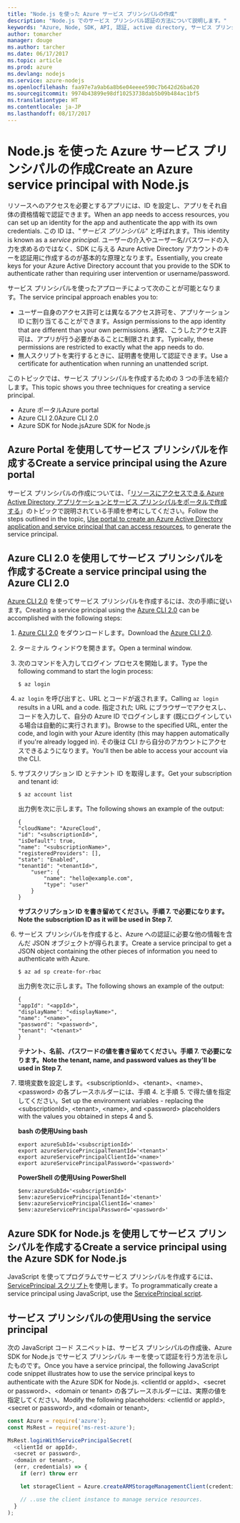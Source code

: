 ```yaml
---
title: "Node.js を使った Azure サービス プリンシパルの作成"
description: "Node.js でのサービス プリンシパル認証の方法について説明します。"
keywords: "Azure, Node, SDK, API, 認証, active directory, サービス プリンシパル"
author: tomarcher
manager: douge
ms.author: tarcher
ms.date: 06/17/2017
ms.topic: article
ms.prod: azure
ms.devlang: nodejs
ms.service: azure-nodejs
ms.openlocfilehash: faa97e7a9ab6a8b6e04eeee590c7b642d26ba620
ms.sourcegitcommit: 9974b43899e98df10253738dab5b09b484ac1bf5
ms.translationtype: HT
ms.contentlocale: ja-JP
ms.lasthandoff: 08/17/2017
---
```

# <a name="create-an-azure-service-principal-with-nodejs"></a><span data-ttu-id="51ce5-104">Node.js を使った Azure サービス プリンシパルの作成</span><span class="sxs-lookup"><span data-stu-id="51ce5-104">Create an Azure service principal with Node.js</span></span> 

<span data-ttu-id="51ce5-105">リソースへのアクセスを必要とするアプリには、ID を設定し、アプリをそれ自体の資格情報で認証できます。</span><span class="sxs-lookup"><span data-stu-id="51ce5-105">When an app needs to access resources, you can set up an identity for the app and authenticate the app with its own credentials.</span></span> <span data-ttu-id="51ce5-106">この ID は、"*サービス プリンシパル*" と呼ばれます。</span><span class="sxs-lookup"><span data-stu-id="51ce5-106">This identity is known as a *service principal*.</span></span> <span data-ttu-id="51ce5-107">ユーザーの介入やユーザー名/パスワードの入力を求めるのではなく、SDK に与える Azure Active Directory アカウントのキーを認証用に作成するのが基本的な原理となります。</span><span class="sxs-lookup"><span data-stu-id="51ce5-107">Essentially, you create keys for your Azure Active Directory account that you provide to the SDK to authenticate rather than requiring user intervention or username/password.</span></span>

<span data-ttu-id="51ce5-108">サービス プリンシパルを使ったアプローチによって次のことが可能となります。</span><span class="sxs-lookup"><span data-stu-id="51ce5-108">The service principal approach enables you to:</span></span>
- <span data-ttu-id="51ce5-109">ユーザー自身のアクセス許可とは異なるアクセス許可を、アプリケーション ID に割り当てることができます。</span><span class="sxs-lookup"><span data-stu-id="51ce5-109">Assign permissions to the app identity that are different than your own permissions.</span></span> <span data-ttu-id="51ce5-110">通常、こうしたアクセス許可は、アプリが行う必要があることに制限されます。</span><span class="sxs-lookup"><span data-stu-id="51ce5-110">Typically, these permissions are restricted to exactly what the app needs to do.</span></span>
- <span data-ttu-id="51ce5-111">無人スクリプトを実行するときに、証明書を使用して認証できます。</span><span class="sxs-lookup"><span data-stu-id="51ce5-111">Use a certificate for authentication when running an unattended script.</span></span>

<span data-ttu-id="51ce5-112">このトピックでは、サービス プリンシパルを作成するための 3 つの手法を紹介します。</span><span class="sxs-lookup"><span data-stu-id="51ce5-112">This topic shows you three techniques for creating a service principal.</span></span>

- <span data-ttu-id="51ce5-113">Azure ポータル</span><span class="sxs-lookup"><span data-stu-id="51ce5-113">Azure portal</span></span>
- <span data-ttu-id="51ce5-114">Azure CLI 2.0</span><span class="sxs-lookup"><span data-stu-id="51ce5-114">Azure CLI 2.0</span></span>
- <span data-ttu-id="51ce5-115">Azure SDK for Node.js</span><span class="sxs-lookup"><span data-stu-id="51ce5-115">Azure SDK for Node.js</span></span>

## <a name="create-a-service-principal-using-the-azure-portal"></a><span data-ttu-id="51ce5-116">Azure Portal を使用してサービス プリンシパルを作成する</span><span class="sxs-lookup"><span data-stu-id="51ce5-116">Create a service principal using the Azure portal</span></span>

<span data-ttu-id="51ce5-117">サービス プリンシパルの作成については、「[リソースにアクセスできる Azure Active Directory アプリケーションとサービス プリンシパルをポータルで作成する](https://azure.microsoft.com/documentation/articles/resource-group-create-service-principal-portal/)」のトピックで説明されている手順を参考にしてください。</span><span class="sxs-lookup"><span data-stu-id="51ce5-117">Follow the steps outlined in the topic, [Use portal to create an Azure Active Directory application and service principal that can access resources](https://azure.microsoft.com/documentation/articles/resource-group-create-service-principal-portal/), to generate the service principal.</span></span>

## <a name="create-a-service-principal-using-the-azure-cli-20"></a><span data-ttu-id="51ce5-118">Azure CLI 2.0 を使用してサービス プリンシパルを作成する</span><span class="sxs-lookup"><span data-stu-id="51ce5-118">Create a service principal using the Azure CLI 2.0</span></span>

<span data-ttu-id="51ce5-119">[Azure CLI 2.0](https://docs.microsoft.com/cli/azure/install-az-cli2) を使ってサービス プリンシパルを作成するには、次の手順に従います。</span><span class="sxs-lookup"><span data-stu-id="51ce5-119">Creating a service principal using the [Azure CLI 2.0](https://docs.microsoft.com/cli/azure/install-az-cli2) can be accomplished with the following steps:</span></span>

1. <span data-ttu-id="51ce5-120">[Azure CLI 2.0](https://docs.microsoft.com/cli/azure/install-az-cli2) をダウンロードします。</span><span class="sxs-lookup"><span data-stu-id="51ce5-120">Download the [Azure CLI 2.0](https://docs.microsoft.com/cli/azure/install-az-cli2).</span></span>

2. <span data-ttu-id="51ce5-121">ターミナル ウィンドウを開きます。</span><span class="sxs-lookup"><span data-stu-id="51ce5-121">Open a terminal window.</span></span>

3. <span data-ttu-id="51ce5-122">次のコマンドを入力してログイン プロセスを開始します。</span><span class="sxs-lookup"><span data-stu-id="51ce5-122">Type the following command to start the login process:</span></span>

    ```shell
    $ az login
    ```

4. <span data-ttu-id="51ce5-123">`az login` を呼び出すと、URL とコードが返されます。</span><span class="sxs-lookup"><span data-stu-id="51ce5-123">Calling `az login` results in a URL and a code.</span></span> <span data-ttu-id="51ce5-124">指定された URL にブラウザーでアクセスし、コードを入力して、自分の Azure ID でログインします (既にログインしている場合は自動的に実行されます)。</span><span class="sxs-lookup"><span data-stu-id="51ce5-124">Browse to the specified URL, enter the code, and login with your Azure identity (this may happen automatically if you're already logged in).</span></span> <span data-ttu-id="51ce5-125">その後は CLI から自分のアカウントにアクセスできるようになります。</span><span class="sxs-lookup"><span data-stu-id="51ce5-125">You'll then be able to access your account via the CLI.</span></span>

5. <span data-ttu-id="51ce5-126">サブスクリプション ID とテナント ID を取得します。</span><span class="sxs-lookup"><span data-stu-id="51ce5-126">Get your subscription and tenant id:</span></span>

    ```shell
    $ az account list
    ```

    <span data-ttu-id="51ce5-127">出力例を次に示します。</span><span class="sxs-lookup"><span data-stu-id="51ce5-127">The following shows an example of the output:</span></span>

    ```shell
    {
    "cloudName": "AzureCloud",
    "id": "<subscriptionId>",
    "isDefault": true,
    "name": "<subscriptionName>",
    "registeredProviders": [],
    "state": "Enabled",
    "tenantId": "<tenantId>",
        "user": {
            "name": "hello@example.com",
            "type": "user"
        }
    }
    ```

    <span data-ttu-id="51ce5-128">**サブスクリプション ID を書き留めてください。手順 7. で必要になります。**</span><span class="sxs-lookup"><span data-stu-id="51ce5-128">**Note the subscription ID as it will be used in Step 7.**</span></span>

6. <span data-ttu-id="51ce5-129">サービス プリンシパルを作成すると、Azure への認証に必要な他の情報を含んだ JSON オブジェクトが得られます。</span><span class="sxs-lookup"><span data-stu-id="51ce5-129">Create a service principal to get a JSON object containing the other pieces of information you need to authenticate with Azure.</span></span>

    ```shell
    $ az ad sp create-for-rbac
    ```

    <span data-ttu-id="51ce5-130">出力例を次に示します。</span><span class="sxs-lookup"><span data-stu-id="51ce5-130">The following shows an example of the output:</span></span>

    ```shell
    {
    "appId": "<appId>",
    "displayName": "<displayName>",
    "name": "<name>",
    "password": "<password>",
    "tenant": "<tenant>"
    }
    ```

    <span data-ttu-id="51ce5-131">**テナント、名前、パスワードの値を書き留めてください。手順 7. で必要になります。**</span><span class="sxs-lookup"><span data-stu-id="51ce5-131">**Note the tenant, name, and password values as they'll be used in Step 7.**</span></span>

7. <span data-ttu-id="51ce5-132">環境変数を設定します。&lt;subscriptionId>、&lt;tenant>、&lt;name>、&lt;password> の各プレースホルダーには、手順 4. と手順 5. で得た値を指定してください。</span><span class="sxs-lookup"><span data-stu-id="51ce5-132">Set up the environment variables - replacing the &lt;subscriptionId>, &lt;tenant>, &lt;name>, and &lt;password> placeholders with the values you obtained in steps 4 and 5.</span></span> 

    <span data-ttu-id="51ce5-133">**bash の使用**</span><span class="sxs-lookup"><span data-stu-id="51ce5-133">**Using bash**</span></span>

    ```shell
    export azureSubId='<subscriptionId>'
    export azureServicePrincipalTenantId='<tenant>'
    export azureServicePrincipalClientId='<name>'
    export azureServicePrincipalPassword='<password>'
    ```

    <span data-ttu-id="51ce5-134">**PowerShell の使用**</span><span class="sxs-lookup"><span data-stu-id="51ce5-134">**Using PowerShell**</span></span>

    ```shell
    $env:azureSubId='<subscriptionId>'
    $env:azureServicePrincipalTenantId='<tenant>'
    $env:azureServicePrincipalClientId='<name>'
    $env:azureServicePrincipalPassword='<password>'
    ```

## <a name="create-a-service-principal-using-the-azure-sdk-for-nodejs"></a><span data-ttu-id="51ce5-135">Azure SDK for Node.js を使用してサービス プリンシパルを作成する</span><span class="sxs-lookup"><span data-stu-id="51ce5-135">Create a service principal using the Azure SDK for Node.js</span></span>

<span data-ttu-id="51ce5-136">JavaScript を使ってプログラムでサービス プリンシパルを作成するには、[ServicePrincipal スクリプト](https://github.com/Azure/azure-sdk-for-node/tree/master/Documentation/ServicePrincipal)を使用します。</span><span class="sxs-lookup"><span data-stu-id="51ce5-136">To programmatically create a service principal using JavaScript, use the [ServicePrincipal script](https://github.com/Azure/azure-sdk-for-node/tree/master/Documentation/ServicePrincipal).</span></span>   

## <a name="using-the-service-principal"></a><span data-ttu-id="51ce5-137">サービス プリンシパルの使用</span><span class="sxs-lookup"><span data-stu-id="51ce5-137">Using the service principal</span></span>

<span data-ttu-id="51ce5-138">次の JavaScript コード スニペットは、サービス プリンシパルの作成後、Azure SDK for Node.js でサービス プリンシパル キーを使って認証を行う方法を示したものです。</span><span class="sxs-lookup"><span data-stu-id="51ce5-138">Once you have a service principal, the following JavaScript code snippet illustrates how to use the service principal keys to authenticate with the Azure SDK for Node.js.</span></span> <span data-ttu-id="51ce5-139">&lt;clientId or appId>、&lt;secret or password>、&lt;domain or tenant> の各プレースホルダーには、実際の値を指定してください。</span><span class="sxs-lookup"><span data-stu-id="51ce5-139">Modify the following placeholders: &lt;clientId or appId>, &lt;secret or password>, and &lt;domain or tenant>,</span></span>

```javascript
const Azure = require('azure');
const MsRest = require('ms-rest-azure');

MsRest.loginWithServicePrincipalSecret(
  <clientId or appId>,
  <secret or password>,
  <domain or tenant>,
  (err, credentials) => {
    if (err) throw err

    let storageClient = Azure.createARMStorageManagementClient(credentials, '<azure-subscription-id>');

    // ..use the client instance to manage service resources.
  }
);
```
